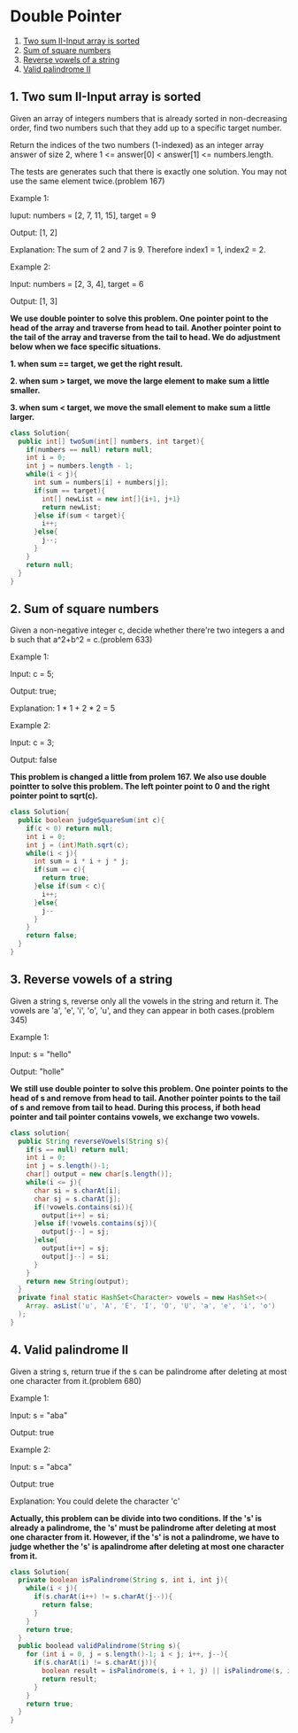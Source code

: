 # Double Pointer

1. [Two sum II-Input array is sorted](https://github.com/YingkaiHao/LeetCode/blob/main/Algorithm/double%20pointer.md#1-two-sum-ii-input-array-is-sorted)
2. [Sum of square numbers](https://github.com/YingkaiHao/LeetCode/blob/main/Algorithm/double%20pointer.md#2-sum-of-square-numbers)
3. [Reverse vowels of a string](https://github.com/YingkaiHao/LeetCode/blob/main/Algorithm/double%20pointer.md#3-reverse-vowels-of-a-string)
4. [Valid palindrome II](https://github.com/YingkaiHao/LeetCode/blob/main/Algorithm/double%20pointer.md#4-valid-palindrome-ii)

## 1. Two sum II-Input array is sorted

Given an array of integers numbers that is already sorted in non-decreasing order, find two numbers such that they add up to a specific target number.

Return the indices of the two numbers (1-indexed) as an integer array answer of size 2, where 1 <= answer[0] < answer[1] <= numbers.length.

The tests are generates such that there is exactly one solution. You may not use the same element twice.(problem 167)

Example 1:

Iuput: numbers = [2, 7, 11, 15], target = 9

Output: [1, 2]

Explanation: The sum of 2 and 7 is 9. Therefore index1 = 1, index2 = 2.

Example 2:

Input: numbers = [2, 3, 4], target = 6

Output: [1, 3]

**We use double pointer to solve this problem. One pointer point to the head of the array and traverse from head to tail. Another pointer point to the tail of the array and traverse from the tail to head. We do adjustment below when we face specific situations.**

**1. when sum == target, we get the right result.**

**2. when sum > target, we move the large element to make sum a little smaller.**

**3. when sum < target, we move the small element to make sum a little larger.**

```java
class Solution{
  public int[] twoSum(int[] numbers, int target){
    if(numbers == null) return null;
    int i = 0;
    int j = numbers.length - 1;
    while(i < j){
      int sum = numbers[i] + numbers[j];
      if(sum == target){
        int[] newList = new int[]{i+1, j+1}
        return newList;
      }else if(sum < target){
        i++;
      }else{
        j--;
      }
    }
    return null;
  }
}
```

## 2. Sum of square numbers

Given a non-negative integer c, decide whether there're two integers a and b such that a^2+b^2 = c.(problem 633)

Example 1:

Input: c = 5;

Output: true;

Explanation: 1 * 1 + 2 * 2 = 5

Example 2:

Input: c = 3;

Output: false

**This problem is changed a little from prolem 167. We also use double pointter to solve this problem. The left pointer point to 0 and the right pointer point to sqrt(c).**

```java
class Solution{
  public boolean judgeSquareSum(int c){
    if(c < 0) return null;
    int i = 0;
    int j = (int)Math.sqrt(c);
    while(i < j){
      int sum = i * i + j * j;
      if(sum == c){
        return true;
      }else if(sum < c){
        i++;
      }else{
        j--
      }
    }
    return false;
  }
}
```

## 3. Reverse vowels of a string

Given a string s, reverse only all the vowels in the string and return it. The vowels are 'a', 'e', 'i', 'o', 'u', and they can appear in both cases.(problem 345)

Example 1:

Input: s = "hello"

Output: "holle"

**We still use double pointer to solve this problem. One pointer points to the head of s and remove from head to tail. Another pointer points to the tail of s and remove from tail to head. During this process, if both head pointer and tail pointer contains vowels, we exchange two vowels.**

```java
class solution{
  public String reverseVowels(String s){
    if(s == null) return null;
    int i = 0;
    int j = s.length()-1;
    char[] output = new char[s.length()];
    while(i <= j){
      char si = s.charAt[i];
      char sj = s.charAt[j];
      if(!vowels.contains(si)){
        output[i++] = si;
      }else if(!vowels.contains(sj)){
        output[j--] = sj;
      }else{
        output[i++] = sj;
        output[j--] = si;
      }
    }
    return new String(output);
  }
  private final static HashSet<Character> vowels = new HashSet<>(
    Array. asList('u', 'A', 'E', 'I', 'O', 'U', 'a', 'e', 'i', 'o')
  );
}
```

## 4. Valid palindrome II

Given a string s, return true if the s can be palindrome after deleting at most one character from it.(problem 680)

Example 1:

Input: s = "aba"

Output: true

Example 2:

Input: s = "abca"

Output: true

Explanation: You could delete the character 'c'

**Actually, this problem can be divide into two conditions. If the 's' is already a palindrome, the 's' must be palindrome after deleting at most one character from it. However, if the 's' is not a palindrome, we have to judge whether the 's' is apalindrome after deleting at most one character from it.** 

```java
class Solution{
  private boolean isPalindrome(String s, int i, int j){
    while(i < j){
      if(s.charAt(i++) != s.charAt(j--)){
        return false;
      }
    }
    return true;
  }
  public boolead validPalindrome(String s){
    for (int i = 0, j = s.length()-1; i < j; i++, j--){
      if(s.charAt(i) != s.charAt(j)){
        boolean result = isPalindrome(s, i + 1, j) || isPalindrome(s, i, j - 1);
        return result;
      }
    }
    return true;
  }
}
```



